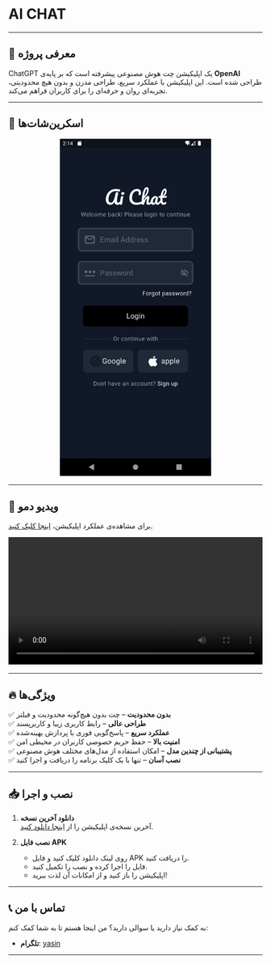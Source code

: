 # AI CHAT  

---  

## 🚀 معرفی پروژه  

ChatGPT یک اپلیکیشن چت هوش مصنوعی پیشرفته است که بر پایه‌ی **OpenAI** طراحی شده است. این اپلیکیشن با عملکرد سریع، طراحی مدرن و بدون هیچ محدودیتی، تجربه‌ای روان و حرفه‌ای را برای کاربران فراهم می‌کند.  

---  

## 📸 اسکرین‌شات‌ها
<p align="center">
  <img src="./screen1.png" alt="home" width="300" />  
  <p/>


---
## 🎥 ویدیو دمو  

برای مشاهده‌ی عملکرد اپلیکیشن، [اینجا کلیک کنید](https://raw.githubusercontent.com/yasinowo/Chatgpt/refs/heads/main/Screenrecorder-2025-02-06-17-56-02-665.mp4).  

<video src="Screenrecorder-2025-02-06-17-56-02-665.mp4" controls width="100%"></video>  

---  

## 🔥 ویژگی‌ها  

✅ **بدون محدودیت** – چت بدون هیچ‌گونه محدودیت و فیلتر  
✅ **طراحی عالی** – رابط کاربری زیبا و کاربرپسند  
✅ **عملکرد سریع** – پاسخ‌گویی فوری با پردازش بهینه‌شده  
✅ **امنیت بالا** – حفظ حریم خصوصی کاربران در محیطی امن  
✅ **پشتیبانی از چندین مدل** – امکان استفاده از مدل‌های مختلف هوش مصنوعی  
✅ **نصب آسان** – تنها با یک کلیک برنامه را دریافت و اجرا کنید  

---  

## 📥 نصب و اجرا  

1. **دانلود آخرین نسخه**  
   آخرین نسخه‌ی اپلیکیشن را از [اینجا دانلود کنید](https://raw.githubusercontent.com/yasinowo/Chatgpt/refs/heads/main/chatgpt2.apk).  

2. **نصب فایل APK**  

   - روی لینک دانلود کلیک کنید و فایل APK را دریافت کنید.  
   - فایل را اجرا کرده و نصب را تکمیل کنید.  
   - اپلیکیشن را باز کنید و از امکانات آن لذت ببرید!  

---  

## 📞 تماس با من  

به کمک نیاز دارید یا سوالی دارید؟ من اینجا هستم تا به شما کمک کنم:  

- **تلگرام**: [yasin](https://t.me/yasinid)  

---
